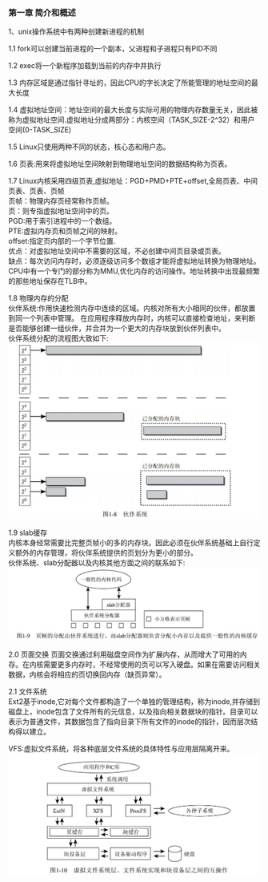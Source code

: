 ### 第一章 简介和概述
1、unix操作系统中有两种创建新进程的机制  

1.1 fork可以创建当前进程的一个副本，父进程和子进程只有PID不同  

1.2 exec将一个新程序加载到当前的内存中并执行    

1.3 内存区域是通过指针寻址的，因此CPU的字长决定了所能管理的地址空间的最大长度    

1.4 虚拟地址空间：地址空间的最大长度与实际可用的物理内存数量无关，因此被称为虚拟地址空间.虚拟地址分成两部分：内核空间（TASK_SIZE-2^32）和用户空间(0-TASK_SIZE)    

1.5 Linux只使用两种不同的状态，核心态和用户态。    

1.6 页表:用来将虚拟地址空间映射到物理地址空间的数据结构称为页表。    

1.7 Linux内核采用四级页表,虚拟地址：PGD+PMD+PTE+offset,全局页表、中间页表、页表、页帧  
页帧：物理内存页经常称作页帧。  
页：则专指虚拟地址空间中的页。  
PGD:用于索引进程中的一个数组。  
PTE:虚拟内存页和页帧之间的映射。  
offset:指定页内部的一个字节位置.  
优点：对虚拟地址空间中不需要的区域，不必创建中间页目录或页表。  
缺点：每次访问内存时，必须逐级访问多个数组才能将虚拟地址转换为物理地址。CPU中有一个专门的部分称为MMU,优化内存的访问操作。地址转换中出现最频繁的那些地址保存在TLB中。

1.8 物理内存的分配  
伙伴系统:作用快速检测内存中连续的区域。内核对所有大小相同的伙伴，都放置到同一个列表中管理。 在应用程序释放内存时，内核可以直接检查地址，来判断是否能够创建一组伙伴，并合并为一个更大的内存块放到伙伴列表中。   
伙伴系统分配的流程图大致如下:    
![伙伴系统](https://github.com/zzb2760715357/Picture/blob/master/1-Dive_into_the_Linux_kernel_architecture/1-chapter/1.jpg)  

1.9 slab缓存  
内核本身经常需要比完整页帧小的多的内存块。因此必须在伙伴系统基础上自行定义额外的内存管理，将伙伴系统提供的页划分为更小的部分。  
伙伴系统、slab分配器以及内核其他方面之间的联系如下:  
![关系图](https://github.com/zzb2760715357/Picture/blob/master/1-Dive_into_the_Linux_kernel_architecture/1-chapter/2.jpg)  

2.0 页面交换
页面交换通过利用磁盘空间作为扩展内存，从而增大了可用的内存。在内核需要更多内存时，不经常使用的页可以写入硬盘。如果在需要访问相关数据，内核会将相应的页切换回内存（缺页异常）。  

2.1 文件系统  
Ext2基于inode,它对每个文件都构造了一个单独的管理结构，称为inode,并存储到磁盘上，inode包含了文件所有的元信息，以及指向相关数据块的指针。目录可以表示为普通文件，其数据包含了指向目录下所有文件的inode的指针，因而层次结构得以建立。  

VFS:虚拟文件系统，将各种底层文件系统的具体特性与应用层隔离开来。  
![虚拟文件系统层、文件系统实现和块设备层之间的互操作](https://github.com/zzb2760715357/Picture/blob/master/1-Dive_into_the_Linux_kernel_architecture/1-chapter/3.jpg)  





